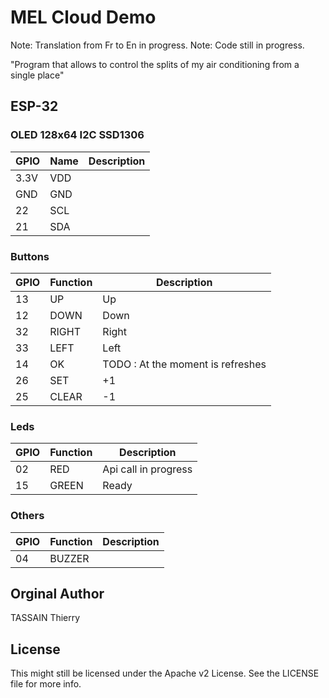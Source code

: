 # MEL Cloud Demo
Note: Translation from Fr to En in progress.
Note: Code still in progress.

"Program that allows to control the splits of my air conditioning from a single place"

## ESP-32

### OLED 128x64 I2C SSD1306

| GPIO | Name | Description |
| --- | ----------- | ----------- |
| 3.3V | VDD |  |
| GND | GND |  |
| 22 | SCL |  |
| 21 | SDA |  |

### Buttons

| GPIO | Function | Description |
| --- | ----------- | ----------- |
| 13 | UP | Up |
| 12 | DOWN | Down |
| 32 | RIGHT | Right |
| 33 | LEFT | Left |
| 14 | OK | TODO : At the moment is refreshes |
| 26 | SET | +1 |
| 25 | CLEAR | -1 |

### Leds

| GPIO | Function | Description |
| --- | ----------- | ----------- |
| 02 | RED | Api call in progress |
| 15 | GREEN | Ready |

### Others

| GPIO | Function | Description |
| --- | ----------- | ----------- |
| 04 | BUZZER | |

## Orginal Author

TASSAIN Thierry

## License

This might still be licensed under the Apache v2 License. See the LICENSE file for more info.
